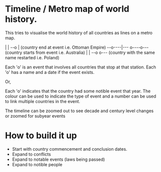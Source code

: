 # Timeline / Metro map of world history.

This tries to visualise the world history of all countries as lines on a metro map.

  |    |
--o    |	(country end at event i.e. Ottoman Empire)
--o----|---
  o----o--- (country starts from event i.e. Australia)
  |    |
--o    o--- (country with the same name restarted i.e. Poland)

Each 'o' is an event that involves all countries that stop at that station. Each 'o' has a name and a date if the event exists.

Or,

Each 'o' indicates that the country had some notible event that year. The colour can be used to indicate the type of event and a number can be used to link multiple countries in the event.

The timeline can be zoomed out to see decade and century level changes or zoomed for subyear events




# How to build it up

- Start with country commencement and conclusion dates.
- Expand to conflicts
- Expand to notable events (laws being passed)
- Expand to notible people